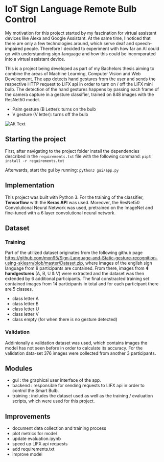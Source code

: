 # IoT Sign Language Remote Bulb Control

My motivation for this project started by my fascination for virtual assistant devices like Alexa and Google Assistant. At the same time, I noticed that there are only a few technologies around, which serve deaf and speech-impaired people. Therefore I decided to experiment with how far an AI could go with understanding sign-language and how this could be incomporated into a virtual assistant device.

This is a project being developed as part of my Bachelors thesis aiming to combine the areas of Machine Learning, Computer Vision and Web Development.  The app detects hand gestures from the user and sends the respective HTTP request to LIFX api in order to turn on / off the LIFX mini bulb. The detection of the hand gestures happens by passing each frame of the camera capture in a gesture classifier, trained on 848 images with the ResNet50 model.


- Palm gesture (B Letter): turns on the bulb
- V gesture (V letter): turns off the bulb

![Alt Text](demo.gif)

## Starting the project

First, after navigating to the project folder install the dependencies described in the `requirements.txt` file with the following command:
`pip3 install -r requirements.txt`

Afterwards, start the gui by running:
`python3 gui/app.py`


## Implementation

This project was built with Python 3. For the training of the classifier, **Tensorflow** with the **Keras API** was used. Moreover, the ResNet50 Convolutional Neural Network was used, pretrained on the ImageNet and fine-tuned with a 6 layer convolutional neural network.

## Dataset

### Training

Part of the utilized dataset originates from the following github page https://github.com/mon95/Sign-Language-and-Static-gesture-recognition-using-sklearn/blob/master/Dataset.zip, where images of the english sign language from 8 participants are contained. From there, images from **4 handgestures** (A, B, U & V) were extracted and the dataset was then extended by 6 additional participants. The final constracted training set contained images from 14 participants in total and for each participant there are 5 classes. 

- class letter A
- class letter B
- class letter U
- class letter V
- class empty (for when there is no gesture detected)

### Validation

Addinionally a validation dataset was used, which contains images the model has not seen before in order to calculate its accuracy. For the validation data-set 376 images were collected from another 3 participants.  

## Modules
- gui : the graphical user interface of the app. 
- backend : responsible for sending requests to LIFX api in order to control the Smart Bulb.
- training : includes the dataset used as well as the training / evaluation scripts, which were used for this project.


## Improvements
- document data collection and training process
- plot metrics for model
- update evaluation.ipynb
- speed up LIFX api requests
- add requirements.txt
- improve model 
